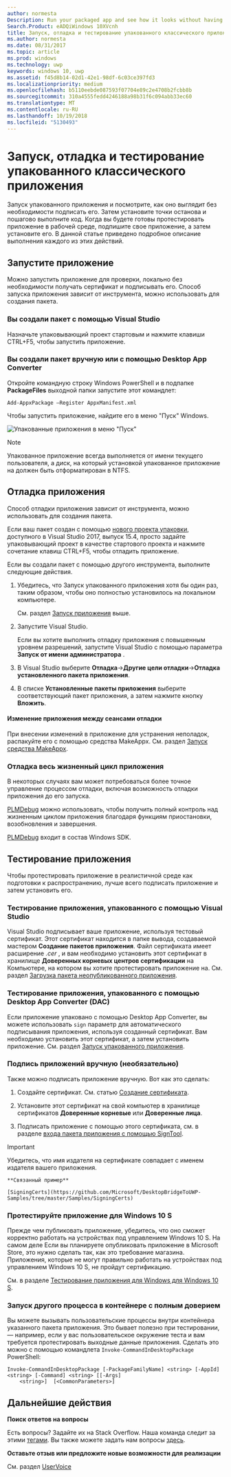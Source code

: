 ```yaml
---
author: normesta
Description: Run your packaged app and see how it looks without having to sign it. Then, set breakpoints and step through code. When you're ready to test your app in a production environment, sign your app and then install it.
Search.Product: eADQiWindows 10XVcnh
title: Запуск, отладка и тестирование упакованного классического приложения (мост для классических приложений)
ms.author: normesta
ms.date: 08/31/2017
ms.topic: article
ms.prod: windows
ms.technology: uwp
keywords: windows 10, uwp
ms.assetid: f45d8b14-02d1-42e1-98df-6c03ce397fd3
ms.localizationpriority: medium
ms.openlocfilehash: b5110eebde087593f07704e89c2e4708b2fcbb8b
ms.sourcegitcommit: 310a4555fedd4246188a98b31f6c094abb33ec60
ms.translationtype: MT
ms.contentlocale: ru-RU
ms.lasthandoff: 10/19/2018
ms.locfileid: "5130493"
---
```

# <a name="run-debug-and-test-a-packaged-desktop-application"></a>Запуск, отладка и тестирование упакованного классического приложения

Запуск упакованного приложения и посмотрите, как оно выглядит без необходимости подписать его. Затем установите точки останова и пошагово выполните код. Когда вы будете готовы протестировать приложение в рабочей среде, подпишите свое приложение, а затем установите его. В данной статье приведено подробное описание выполнения каждого из этих действий.

<a id="run-app" />

## <a name="run-your-application"></a>Запустите приложение

Можно запустить приложение для проверки, локально без необходимости получать сертификат и подписывать его. Способ запуска приложения зависит от инструмента, можно использовать для создания пакета.

### <a name="you-created-the-package-by-using-visual-studio"></a>Вы создали пакет с помощью Visual Studio

Назначьте упаковывающий проект стартовым и нажмите клавиши CTRL+F5, чтобы запустить приложение.

### <a name="you-created-the-package-manually-or-by-using-the-desktop-app-converter"></a>Вы создали пакет вручную или с помощью Desktop App Converter

Откройте командную строку Windows PowerShell и в подпапке **PackageFiles** выходной папки запустите этот командлет:

```
Add-AppxPackage –Register AppxManifest.xml
```
Чтобы запустить приложение, найдите его в меню "Пуск" Windows.

![Упакованные приложения в меню "Пуск"](images/desktop-to-uwp/converted-app-installed.png)

> [!NOTE]
> Упакованное приложение всегда выполняется от имени текущего пользователя, а диск, на который установкой упакованное приложение на должен быть отформатирован в NTFS.

## <a name="debug-your-app"></a>Отладка приложения

Способ отладки приложения зависит от инструмента, можно использовать для создания пакета.

Если ваш пакет создан с помощью [нового проекта упаковки](desktop-to-uwp-packaging-dot-net.md#new-packaging-project), доступного в Visual Studio 2017, выпуск 15.4, просто задайте упаковывающий проект в качестве стартового проекта и нажмите сочетание клавиш CTRL+F5, чтобы отладить приложение.

Если вы создали пакет с помощью другого инструмента, выполните следующие действия.

1. Убедитесь, что Запуск упакованного приложения хотя бы один раз, таким образом, чтобы оно полностью установилось на локальном компьютере.

   См. раздел [Запуск приложения](#run-app) выше.

2. Запустите Visual Studio.

   Если вы хотите выполнить отладку приложения с повышенным уровнем разрешений, запустите Visual Studio с помощью параметра **Запуск от имени администратора** .

3. В Visual Studio выберите **Отладка**->**Другие цели отладки**->**Отладка установленного пакета приложения**.

4. В списке **Установленные пакеты приложения** выберите соответствующий пакет приложения, а затем нажмите кнопку **Вложить**.

#### <a name="modify-your-application-in-between-debug-sessions"></a>Изменение приложения между сеансами отладки

При внесении изменений в приложение для устранения неполадок, распакуйте его с помощью средства MakeAppx. См. раздел [Запуск средства MakeAppx](desktop-to-uwp-manual-conversion.md#make-appx).

### <a name="debug-the-entire-application-lifecycle"></a>Отладка весь жизненный цикл приложения

В некоторых случаях вам может потребоваться более точное управление процессом отладки, включая возможность отладки приложения до его запуска.

[PLMDebug](https://msdn.microsoft.com/library/windows/hardware/jj680085(v=vs.85).aspx) можно использовать, чтобы получить полный контроль над жизненным циклом приложения благодаря функциям приостановки, возобновления и завершения.

[PLMDebug](https://msdn.microsoft.com/library/windows/hardware/jj680085(v=vs.85).aspx) входит в состав Windows SDK.

## <a name="test-your-app"></a>Тестирование приложения

Чтобы протестировать приложение в реалистичной среде как подготовки к распространению, лучше всего подписать приложение и затем установить его.

### <a name="test-an-application-that-you-packaged-by-using-visual-studio"></a>Тестирование приложения, упакованного с помощью Visual Studio

Visual Studio подписывает ваше приложение, используя тестовый сертификат. Этот сертификат находится в папке вывода, создаваемой мастером **Создание пакетов приложения**. Файл сертификата имеет расширение *.cer* , и вам необходимо установить этот сертификат в хранилище **Доверенных корневых центров сертификации** на Компьютере, на котором вы хотите протестировать приложение на. См. раздел [Загрузка пакета неопубликованного приложения](../packaging/packaging-uwp-apps.md#sideload-your-app-package).

### <a name="test-an-application-that-you-packaged-by-using-the-desktop-app-converter-dac"></a>Тестирование приложения, упакованного с помощью Desktop App Converter (DAC)

Если приложение упаковано с помощью Desktop App Converter, вы можете использовать ``sign`` параметр для автоматического подписывания приложения, используя созданный сертификат. Вам необходимо установить этот сертификат, а затем установить приложение. См. раздел [Запуск упакованного приложения](desktop-to-uwp-run-desktop-app-converter.md#run-app).   


### <a name="manually-sign-apps-optional"></a>Подпись приложений вручную (необязательно)

Также можно подписать приложение вручную. Вот как это сделать:

1. Создайте сертификат. См. статью [Создание сертификата](../packaging/create-certificate-package-signing.md).

2. Установите этот сертификат на свой компьютер в хранилище сертификатов **Доверенные корневые** или **Доверенные лица**.

3. Подписать приложение с помощью этого сертификата, см. в разделе [входа пакета приложения с помощью SignTool](../packaging/sign-app-package-using-signtool.md).

  > [!IMPORTANT]
  > Убедитесь, что имя издателя на сертификате совпадает с именем издателя вашего приложения.

    **Связанный пример**

    [SigningCerts](https://github.com/Microsoft/DesktopBridgeToUWP-Samples/tree/master/Samples/SigningCerts)


### <a name="test-your-application-for-windows-10-s"></a>Протестируйте приложение для Windows 10 S

Прежде чем публиковать приложение, убедитесь, что оно сможет корректно работать на устройствах под управлением Windows 10 S. На самом деле Если вы планируете опубликовать приложение в Microsoft Store, это нужно сделать так, как это требование магазина. Приложения, которые не могут правильно работать на устройствах под управлением Windows 10 S, не пройдут сертификацию.

См. в разделе [Тестирование приложения для Windows для Windows 10 S](https://docs.microsoft.com/windows/uwp/porting/desktop-to-uwp-test-windows-s).

### <a name="run-another-process-inside-the-full-trust-container"></a>Запуск другого процесса в контейнере с полным доверием

Вы можете вызывать пользовательские процессы внутри контейнера указанного пакета приложения. Это бывает полезно при тестировании,— например, если у вас пользовательское окружение теста и вам требуется протестировать выходные данные приложения. Сделать это можно с помощью командлета ```Invoke-CommandInDesktopPackage``` PowerShell:

```CMD
Invoke-CommandInDesktopPackage [-PackageFamilyName] <string> [-AppId] <string> [-Command] <string> [[-Args]
    <string>]  [<CommonParameters>]
```

## <a name="next-steps"></a>Дальнейшие действия

**Поиск ответов на вопросы**

Есть вопросы? Задайте их на Stack Overflow. Наша команда следит за этими [тегами](http://stackoverflow.com/questions/tagged/project-centennial+or+desktop-bridge). Вы также можете задать нам вопросы [здесь](https://social.msdn.microsoft.com/Forums/en-US/home?filter=alltypes&sort=relevancedesc&searchTerm=%5BDesktop%20Converter%5D).

**Оставьте отзыв или предложите новые возможности для реализации**

См. раздел [UserVoice](https://wpdev.uservoice.com/forums/110705-universal-windows-platform/category/161895-desktop-bridge-centennial)
